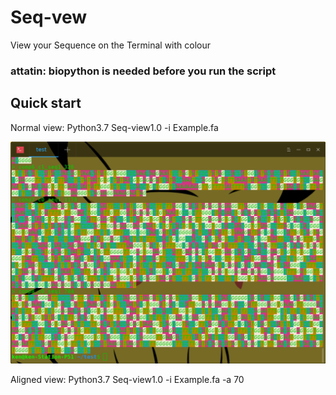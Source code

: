 # Seq-vew
View your Sequence on the Terminal with colour

### attatin: biopython is needed before you run the script

## Quick start

Normal view:
Python3.7 Seq-view1.0 -i Example.fa

![alt text](https://github.com/Karobben/Seq-vew/blob/master/Seq-1.png)

Aligned view:
Python3.7 Seq-view1.0 -i Example.fa -a 70



